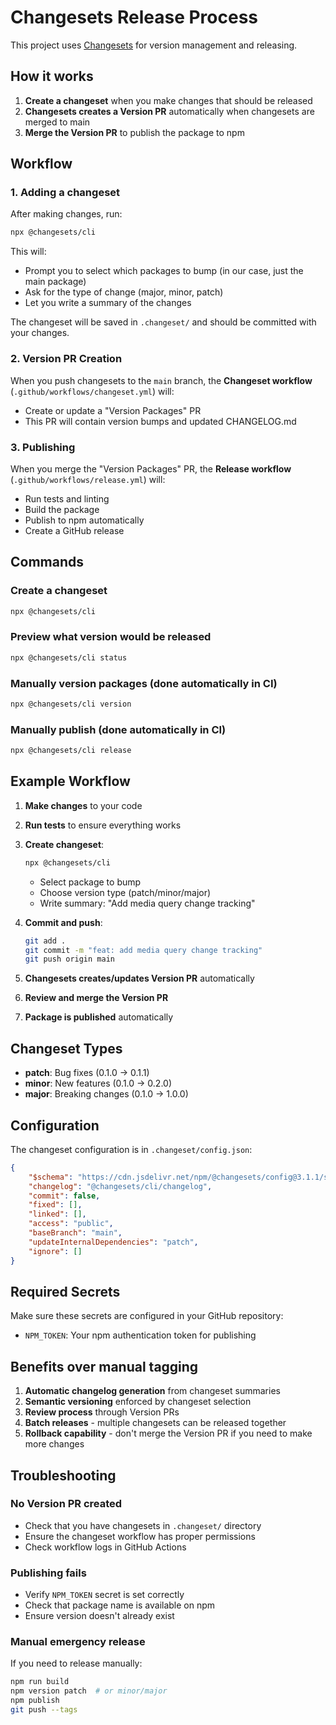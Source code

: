 # Changesets Release Process

This project uses [Changesets](https://github.com/changesets/changesets) for version management and releasing.

## How it works

1. **Create a changeset** when you make changes that should be released
2. **Changesets creates a Version PR** automatically when changesets are merged to main
3. **Merge the Version PR** to publish the package to npm

## Workflow

### 1. Adding a changeset

After making changes, run:

```bash
npx @changesets/cli
```

This will:

- Prompt you to select which packages to bump (in our case, just the main package)
- Ask for the type of change (major, minor, patch)
- Let you write a summary of the changes

The changeset will be saved in `.changeset/` and should be committed with your changes.

### 2. Version PR Creation

When you push changesets to the `main` branch, the **Changeset workflow** (`.github/workflows/changeset.yml`) will:

- Create or update a "Version Packages" PR
- This PR will contain version bumps and updated CHANGELOG.md

### 3. Publishing

When you merge the "Version Packages" PR, the **Release workflow** (`.github/workflows/release.yml`) will:

- Run tests and linting
- Build the package
- Publish to npm automatically
- Create a GitHub release

## Commands

### Create a changeset

```bash
npx @changesets/cli
```

### Preview what version would be released

```bash
npx @changesets/cli status
```

### Manually version packages (done automatically in CI)

```bash
npx @changesets/cli version
```

### Manually publish (done automatically in CI)

```bash
npx @changesets/cli release
```

## Example Workflow

1. **Make changes** to your code
2. **Run tests** to ensure everything works
3. **Create changeset**:

    ```bash
    npx @changesets/cli
    ```

    - Select package to bump
    - Choose version type (patch/minor/major)
    - Write summary: "Add media query change tracking"

4. **Commit and push**:
    ```bash
    git add .
    git commit -m "feat: add media query change tracking"
    git push origin main
    ```
5. **Changesets creates/updates Version PR** automatically
6. **Review and merge the Version PR**
7. **Package is published** automatically

## Changeset Types

- **patch**: Bug fixes (0.1.0 → 0.1.1)
- **minor**: New features (0.1.0 → 0.2.0)
- **major**: Breaking changes (0.1.0 → 1.0.0)

## Configuration

The changeset configuration is in `.changeset/config.json`:

```json
{
	"$schema": "https://cdn.jsdelivr.net/npm/@changesets/config@3.1.1/schema.json",
	"changelog": "@changesets/cli/changelog",
	"commit": false,
	"fixed": [],
	"linked": [],
	"access": "public",
	"baseBranch": "main",
	"updateInternalDependencies": "patch",
	"ignore": []
}
```

## Required Secrets

Make sure these secrets are configured in your GitHub repository:

- `NPM_TOKEN`: Your npm authentication token for publishing

## Benefits over manual tagging

1. **Automatic changelog generation** from changeset summaries
2. **Semantic versioning** enforced by changeset selection
3. **Review process** through Version PRs
4. **Batch releases** - multiple changesets can be released together
5. **Rollback capability** - don't merge the Version PR if you need to make more changes

## Troubleshooting

### No Version PR created

- Check that you have changesets in `.changeset/` directory
- Ensure the changeset workflow has proper permissions
- Check workflow logs in GitHub Actions

### Publishing fails

- Verify `NPM_TOKEN` secret is set correctly
- Check that package name is available on npm
- Ensure version doesn't already exist

### Manual emergency release

If you need to release manually:

```bash
npm run build
npm version patch  # or minor/major
npm publish
git push --tags
```
